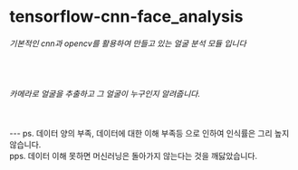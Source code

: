 # tensorflow-cnn-face_analysis

<h6>기본적인 cnn과 opencv를 활용하여 만들고 있는 얼굴 분석 모듈 입니다</h6><br>
<h6>카메라로 얼굴을 추출하고 그 얼굴이 누구인지 알려줍니다.</h6><br>
---
ps. 데이터 양의 부족, 데이터에 대한 이해 부족등 으로 인하여 인식률은 그리 높지 않습니다.<br>
pps. 데이터 이해 못하면 머신러닝은 돌아가지 않는다는 것을 깨닳았습니다. 
